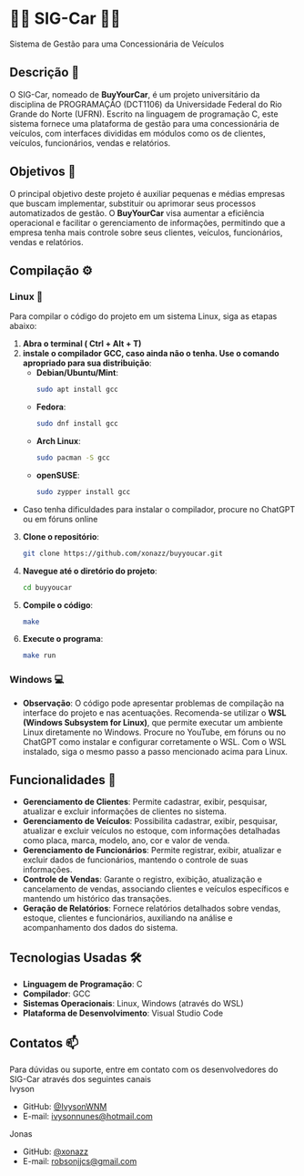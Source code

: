 # 🚐🚕 SIG-Car 🚗🚙
Sistema de Gestão para uma Concessionária de Veículos

## Descrição 📝
O SIG-Car, nomeado de **BuyYourCar**, é um projeto universitário da disciplina de PROGRAMAÇÃO (DCT1106) da Universidade Federal do Rio Grande do Norte (UFRN). Escrito na linguagem de programação C, este sistema fornece uma plataforma de gestão para uma concessionária de veículos, com interfaces divididas em módulos como os de clientes, veículos, funcionários, vendas e relatórios.

## Objetivos 🎯
O principal objetivo deste projeto é auxiliar pequenas e médias empresas que buscam implementar, substituir ou aprimorar seus processos automatizados de gestão. O **BuyYourCar** visa aumentar a eficiência operacional e facilitar o gerenciamento de informações, permitindo que a empresa tenha mais controle sobre seus clientes, veículos, funcionários, vendas e relatórios.

## Compilação ⚙️
 ### Linux 🐧
Para compilar o código do projeto em um sistema Linux, siga as etapas abaixo:
1. **Abra o terminal ( Ctrl + Alt + T)**
2. **instale o compilador GCC, caso ainda não o tenha. Use o comando apropriado para sua distribuição**:
   - **Debian/Ubuntu/Mint**:
     ```sh
     sudo apt install gcc
     ```
   - **Fedora**:
     ```sh
     sudo dnf install gcc
     ```
   - **Arch Linux**:
     ```sh
     sudo pacman -S gcc
     ```
   - **openSUSE**:
     ```sh
     sudo zypper install gcc
     ```
- Caso tenha dificuldades para instalar o compilador, procure no ChatGPT ou em fóruns online
  
3. **Clone o repositório**:
   ```sh
   git clone https://github.com/xonazz/buyyoucar.git
4. **Navegue até o diretório do projeto**:
   ```sh
   cd buyyoucar
5. **Compile o código**:
   ```sh
   make 
6. **Execute o programa**:
   ```sh
   make run 

 ### Windows 💻
- **Observação**: O código pode apresentar problemas de compilação na interface do projeto e nas acentuações. Recomenda-se utilizar o **WSL (Windows Subsystem for Linux)**, que permite executar um ambiente Linux diretamente no Windows. Procure no YouTube, em fóruns ou no ChatGPT como instalar e configurar corretamente o WSL. Com o WSL instalado, siga o mesmo passo a passo mencionado acima para Linux.

## Funcionalidades 🚀
- **Gerenciamento de Clientes**: Permite cadastrar, exibir, pesquisar, atualizar e excluir informações de clientes no sistema.
- **Gerenciamento de Veículos**: Possibilita cadastrar, exibir, pesquisar, atualizar e excluir veículos no estoque, com informações detalhadas como placa, marca, modelo, ano, cor e valor de venda.
- **Gerenciamento de Funcionários**: Permite registrar, exibir, atualizar e excluir dados de funcionários, mantendo o controle de suas informações.
- **Controle de Vendas**: Garante o registro, exibição, atualização e cancelamento de vendas, associando clientes e veículos específicos e mantendo um histórico das transações.
- **Geração de Relatórios**: Fornece relatórios detalhados sobre vendas, estoque, clientes e funcionários, auxiliando na análise e acompanhamento dos dados do sistema.

## Tecnologias Usadas 🛠️
- **Linguagem de Programação**: C
-  **Compilador**: GCC
- **Sistemas Operacionais**: Linux, Windows (através do WSL)
- **Plataforma de Desenvolvimento**: Visual Studio Code


## Contatos 📫
Para dúvidas ou suporte, entre em contato com os desenvolvedores do SIG-Car através dos seguintes canais\
Ivyson
- GitHub: [@IvysonWNM](https://github.com/IvysonWNM)
- E-mail: [ivysonnunes@hotmail.com](mailto:ivysonnunes@hotmail.com)

Jonas
- GitHub: [@xonazz](https://github.com/xonazz)
- E-mail: [robsonjjcs@gmail.com](mailto:robsonjjcs@gmail.com)
